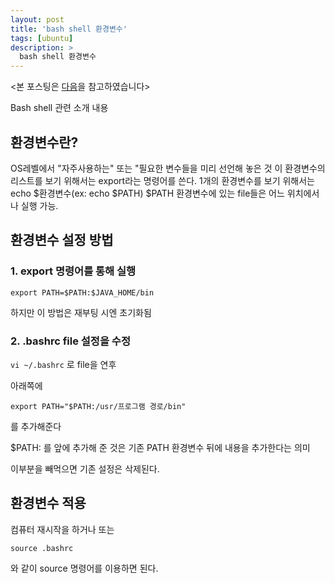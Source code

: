 ```yaml
---
layout: post
title: 'bash shell 환경변수'
tags: [ubuntu]
description: >
  bash shell 환경변수
---
```

<본 포스팅은 [다음](http://seven00.tistory.com/680)을 참고하였습니다>

Bash shell 관련 소개 내용

## 환경변수란?

OS레벨에서 "자주사용하는" 또는 "필요한 변수들을 미리 선언해 놓은 것
이 환경변수의 리스트를 보기 위해서는 export라는 명령어를 쓴다.
1개의 환경변수를 보기 위해서는 echo $환경변수(ex: echo $PATH)
$PATH 환경변수에 있는 file들은 어느 위치에서나 실행 가능.

## 환경변수 설정 방법

### 1. export 명령어를 통해 실행

```
export PATH=$PATH:$JAVA_HOME/bin
```

하지만 이 방법은 재부팅 시엔 초기화됨

### 2. .bashrc file 설정을 수정

`vi ~/.bashrc` 로 file을 연후

아래쪽에

```
export PATH="$PATH:/usr/프로그램 경로/bin"
```

를 추가해준다 

$PATH: 를 앞에 추가해 준 것은 기존 PATH 환경변수 뒤에 내용을 추가한다는 의미

이부분을 빼먹으면 기존 설정은 삭제된다.

## 환경변수 적용

컴퓨터 재시작을 하거나 또는

```
source .bashrc
```

와 같이 source 명령어를 이용하면 된다.
